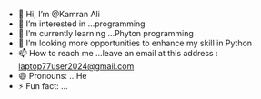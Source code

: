 - 👋 Hi, I’m @Kamran Ali
- 👀 I’m interested in ...programming
- 🌱 I’m currently learning ...Phyton programming
- 💞️ I’m looking more opportunities to enhance my skill in Python
- 📫 How to reach me ...leave an email at this address : laptop77user2024@gmail.com
- 😄 Pronouns: ...He
- ⚡ Fun fact: ...

<!---
Code With Kamran is a ✨ special ✨ repository because its `README.md` (this file) appears on your GitHub profile.
You can click the Preview link to take a look at your changes.
--->
